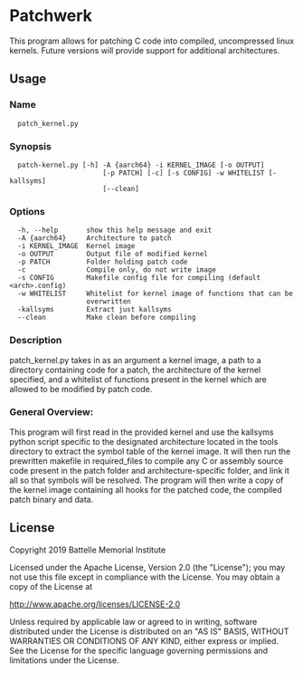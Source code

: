 # Patchwerk
This program allows for patching C code into compiled, uncompressed linux kernels. Future versions will provide support for additional architectures.

## Usage

### Name
```
  patch_kernel.py
```
  
### Synopsis
```
  patch-kernel.py [-h] -A {aarch64} -i KERNEL_IMAGE [-o OUTPUT]
                       [-p PATCH] [-c] [-s CONFIG] -w WHITELIST [-kallsyms]
                       [--clean]
```

### Options
```
  -h, --help       show this help message and exit
  -A {aarch64}     Architecture to patch
  -i KERNEL_IMAGE  Kernel image
  -o OUTPUT        Output file of modified kernel
  -p PATCH         Folder holding patch code
  -c               Compile only, do not write image
  -s CONFIG        Makefile config file for compiling (default <arch>.config)
  -w WHITELIST     Whitelist for kernel image of functions that can be
                   overwritten
  -kallsyms        Extract just kallsyms
  --clean          Make clean before compiling
```

### Description
patch_kernel.py takes in as an argument a kernel image, a path to a directory containing code for a patch, the architecture of the kernel specified, and a whitelist of functions present in the kernel which are allowed to be modified by patch code.

### General Overview:
This program will first read in the provided kernel and use the kallsyms python script specific to the designated architecture located in the tools directory to extract the symbol table of the kernel image. It will then run the prewritten makefile in required_files to compile any C or assembly source code present in the patch folder and architecture-specific folder, and link it all so that symbols will be resolved. The program will then write a copy of the kernel image containing all hooks for the patched code, the compiled patch binary and data.

## License
   Copyright 2019 Battelle Memorial Institute

   Licensed under the Apache License, Version 2.0 (the "License");
   you may not use this file except in compliance with the License.
   You may obtain a copy of the License at

   http://www.apache.org/licenses/LICENSE-2.0

   Unless required by applicable law or agreed to in writing, software
   distributed under the License is distributed on an "AS IS" BASIS,
   WITHOUT WARRANTIES OR CONDITIONS OF ANY KIND, either express or implied.
   See the License for the specific language governing permissions and
   limitations under the License.
